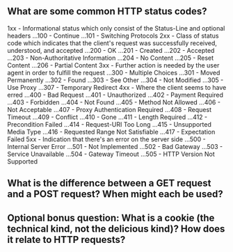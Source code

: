 ## What are some common HTTP status codes?
1xx - Informational status which only consist of the Status-Line and optional headers
...100 - Continue
...101 - Switching Protocols
2xx - Class of status code which indicates that the client's request was successfully received, understood, and accepted
...200 - OK
...201 - Created
...202 - Accepted
...203 - Non-Authoritative Information
...204 - No Content
...205 - Reset Content
...206 - Partial Content
3xx - Further action is needed by the user agent in order to fulfill the request
...300 - Multiple Choices
...301 - Moved Permanently
...302 - Found
...303 - See Other
...304 - Not Modified
...305 - Use Proxy
...307 - Temporary Redirect
4xx - Where the client seems to have erred
...400 - Bad Request
...401 - Unauthorized
...402 - Payment Required
...403 - Forbidden
...404 - Not Found
...405 - Method Not Allowed
...406 - Not Acceptable
...407 - Proxy Authentication Required
...408 - Request Timeout
...409 - Conflict
...410 - Gone
...411 - Length Required
...412 - Precondition Failed
...414 - Request-URI Too Long
...415 - Unsupported Media Type
...416 - Requested Range Not Satisfiable
...417 - Expectation Failed
5xx - Indication that there's an error on the server side
...500 - Internal Server Error
...501 - Not Implemented
...502 - Bad Gateway
...503 - Service Unavailable
...504 - Gateway Timeout
...505 - HTTP Version Not Supported

## What is the difference between a GET request and a POST request? When might each be used?

## Optional bonus question: What is a cookie (the technical kind, not the delicious kind)? How does it relate to HTTP requests?
